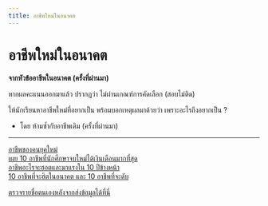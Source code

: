 ```yaml
---
title: อาชีพใหม่ในอนาคต
---
```


# อาชีพใหม่ในอนาคต
**จากหัวข้ออาชีพในอนาคต (ครั้งที่ผ่านมา)** 

หากผลคะแนนออกมาแล้ว ปรากฎว่า ไม่ผ่านเกณฑ์การคัดเลือก (สอบไม่ติด)

ให้นักเรียนหาอาชีพใหม่ที่อยากเป็น พร้อมบอกเหตุผลมาด้วยว่า เพราะอะไรถึงอยากเป็น ?
- โดย ห้ามซ้ำกับอาชีพเดิม (ครั้งที่ผ่านมา)

---

[อาชีพของคนยุคใหม่ ](https://www.a-chieve.org/information/) \
[เผย 10 อาชีพที่นักศึกษาจบใหม่ได้เงินเดือนมากที่สุด](https://www.admissionpremium.com/business/news/2829) \
[อาชีพอะไรจะฮอตและมาแรงใน 10 ปีข้างหน้า](https://www.krungsri.com/bank/th/plearn-plearn/popular-jobs-in-the-next-10-years.html) \
[10 อาชีพที่จะฮิตในอนาคต และ 10 อาชีพที่จะดับ](http://www.unigang.com/Article/1933)

<futurecareernew></futurecareernew>


[ตรวจรายชื่อตนเองหลังจากส่งข้อมูลได้ที่นี่](/check/futurecareernew.md)
